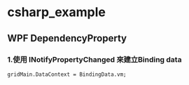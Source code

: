 # csharp_example


## WPF DependencyProperty

### 1.使用 INotifyPropertyChanged 來建立Binding data

```
gridMain.DataContext = BindingData.vm;
```


[1]:https://ascii-iicsa.blogspot.com/2014/08/dependencyproperty.html